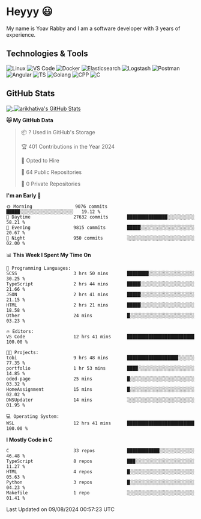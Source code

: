 
# Heyyy 😃
My name is Yoav Rabby and I am a software developer with 3 years of experience.

## Technologies & Tools
![Linux](https://img.shields.io/badge/Linux-FCC624?style=flat&logo=linux&logoColor=black)
![VS Code](https://img.shields.io/badge/-VS%20Code-007ACC?style=flat-square&logo=visual-studio-code)
![Docker](https://img.shields.io/badge/Docker-E9F8FF?style=flat-square&logo=Docker)
![Elasticsearch](https://img.shields.io/badge/Elasticsearch-F8FDC5?style=flat-square&logo=elasticsearch&logoColor=lightblue)
![Logstash](https://img.shields.io/badge/Logstash-F8FDC5?style=flat-square&logo=logstash&logoColor=orange)
![Postman](https://img.shields.io/badge/Postman-F6BB43?style=flat-square&logo=Postman&logoColor=white)
![Angular](https://img.shields.io/badge/Angular-red?style=flat-square&logo=angular)
![TS](https://shields.io/badge/TypeScript-3178C6?logo=TypeScript&logoColor=FFF&style=flat-square)
![Golang](https://img.shields.io/badge/Golang-CBFBFD?style=flat-square&logo=go)
![CPP](https://img.shields.io/badge/C++-00599C?style=flat-square&logo=C%2B%2B&logoColor=white)
![C](https://img.shields.io/badge/C-F0F8FF?style=flat-square&logo=C)

## GitHub Stats
<a href="https://github.com/arikhativa/arikhativa">
  <img align="center" src="https://github-readme-stats.vercel.app/api/top-langs/?username=arikhativa&hide=java,html,tex&title_color=ffffff&text_color=c9cacc&icon_color=2bbc8a&bg_color=1d1f21&langs_count=3" />
</a>
<a href="https://github.com/arikhativa/arikhativa">
  <img align="center" src="https://github-readme-stats.vercel.app/api?username=arikhativa&show_icons=true&line_height=27&count_private=true&title_color=ffffff&text_color=c9cacc&icon_color=2bbc8a&bg_color=1d1f21" alt="arikhativa's GitHub Stats" />
</a>

<!--START_SECTION:waka-->
**🐱 My GitHub Data** 

> 📦 ? Used in GitHub's Storage 
 > 
> 🏆 401 Contributions in the Year 2024
 > 
> 💼 Opted to Hire
 > 
> 📜 64 Public Repositories 
 > 
> 🔑 0 Private Repositories 
 > 
**I'm an Early 🐤** 

```text
🌞 Morning                9076 commits        █████░░░░░░░░░░░░░░░░░░░░   19.12 % 
🌆 Daytime                27632 commits       ███████████████░░░░░░░░░░   58.21 % 
🌃 Evening                9815 commits        █████░░░░░░░░░░░░░░░░░░░░   20.67 % 
🌙 Night                  950 commits         ░░░░░░░░░░░░░░░░░░░░░░░░░   02.00 % 
```


📊 **This Week I Spent My Time On** 

```text
💬 Programming Languages: 
SCSS                     3 hrs 50 mins       ████████░░░░░░░░░░░░░░░░░   30.25 % 
TypeScript               2 hrs 44 mins       █████░░░░░░░░░░░░░░░░░░░░   21.66 % 
JSON                     2 hrs 41 mins       █████░░░░░░░░░░░░░░░░░░░░   21.15 % 
HTML                     2 hrs 21 mins       █████░░░░░░░░░░░░░░░░░░░░   18.58 % 
Other                    24 mins             █░░░░░░░░░░░░░░░░░░░░░░░░   03.23 % 

🔥 Editors: 
VS Code                  12 hrs 41 mins      █████████████████████████   100.00 % 

🐱‍💻 Projects: 
tobi                     9 hrs 48 mins       ███████████████████░░░░░░   77.35 % 
portfolio                1 hr 53 mins        ████░░░░░░░░░░░░░░░░░░░░░   14.85 % 
oded-page                25 mins             █░░░░░░░░░░░░░░░░░░░░░░░░   03.32 % 
HomeAssignment           15 mins             █░░░░░░░░░░░░░░░░░░░░░░░░   02.02 % 
DNSUpdater               14 mins             ░░░░░░░░░░░░░░░░░░░░░░░░░   01.95 % 

💻 Operating System: 
WSL                      12 hrs 41 mins      █████████████████████████   100.00 % 
```

**I Mostly Code in C** 

```text
C                        33 repos            ████████████░░░░░░░░░░░░░   46.48 % 
TypeScript               8 repos             ███░░░░░░░░░░░░░░░░░░░░░░   11.27 % 
HTML                     4 repos             █░░░░░░░░░░░░░░░░░░░░░░░░   05.63 % 
Python                   3 repos             █░░░░░░░░░░░░░░░░░░░░░░░░   04.23 % 
Makefile                 1 repo              ░░░░░░░░░░░░░░░░░░░░░░░░░   01.41 % 
```




 Last Updated on 09/08/2024 00:57:23 UTC
<!--END_SECTION:waka-->
